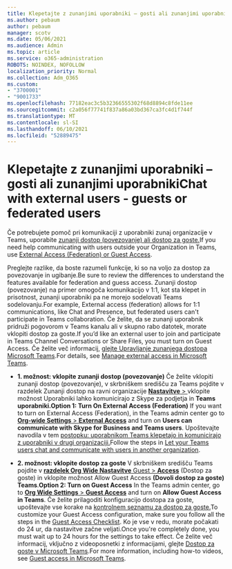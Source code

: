 ```yaml
---
title: Klepetajte z zunanjimi uporabniki – gosti ali zunanjimi uporabniki
ms.author: pebaum
author: pebaum
manager: scotv
ms.date: 05/06/2021
ms.audience: Admin
ms.topic: article
ms.service: o365-administration
ROBOTS: NOINDEX, NOFOLLOW
localization_priority: Normal
ms.collection: Adm_O365
ms.custom:
- "3700001"
- "9001733"
ms.openlocfilehash: 77182eac3c5b32366555302f68d8894c8fde11ee
ms.sourcegitcommit: c2a056f77741f837a86a03bd367ca3fc4d1f744f
ms.translationtype: MT
ms.contentlocale: sl-SI
ms.lasthandoff: 06/10/2021
ms.locfileid: "52889475"
---
```

# <a name="chat-with-external-users---guests-or-federated-users"></a><span data-ttu-id="dbe7c-102">Klepetajte z zunanjimi uporabniki – gosti ali zunanjimi uporabniki</span><span class="sxs-lookup"><span data-stu-id="dbe7c-102">Chat with external users - guests or federated users</span></span>

<span data-ttu-id="dbe7c-103">Če potrebujete pomoč pri komunikaciji z uporabniki zunaj organizacije v Teams, uporabite [zunanji dostop (povezovanje) ali dostop za goste.](/microsoftteams/manage-external-access#external-access-vs-guest-access)</span><span class="sxs-lookup"><span data-stu-id="dbe7c-103">If you need help communicating with users outside your Organization in Teams, use [External Access (Federation) or Guest Access](/microsoftteams/manage-external-access#external-access-vs-guest-access).</span></span>

<span data-ttu-id="dbe7c-104">Preglejte razlike, da boste razumeli funkcije, ki so na voljo za dostop za povezovanje in ugibanje.</span><span class="sxs-lookup"><span data-stu-id="dbe7c-104">Be sure to review the differences to understand the features available for federation and guess access.</span></span> <span data-ttu-id="dbe7c-105">Zunanji dostop (povezovanje) na primer omogoča komunikacijo v 1:1, kot sta klepet in prisotnost, zunanji uporabniki pa ne morejo sodelovati Teams sodelovanju.</span><span class="sxs-lookup"><span data-stu-id="dbe7c-105">For example, External access (federation) allows for 1:1 communications, like Chat and Presence, but federated users can't participate in Teams collaboration.</span></span> <span data-ttu-id="dbe7c-106">Če želite, da se zunanji uporabnik pridruži pogovorom v Teams kanalu ali v skupno rabo datotek, morate vklopiti dostop za goste.</span><span class="sxs-lookup"><span data-stu-id="dbe7c-106">If you’d like an external user to join and participate in Teams Channel Conversations or Share Files, you must turn on Guest Access.</span></span> <span data-ttu-id="dbe7c-107">Če želite več informacij, [glejte Upravljanje zunanjega dostopa Microsoft Teams](/microsoftteams/manage-external-access#external-access-vs-guest-access).</span><span class="sxs-lookup"><span data-stu-id="dbe7c-107">For details, see [Manage external access in Microsoft Teams](/microsoftteams/manage-external-access#external-access-vs-guest-access).</span></span>

- <span data-ttu-id="dbe7c-108">**1. možnost: vklopite zunanji dostop (povezovanje)** Če želite vklopiti zunanji dostop (povezovanje), v skrbniškem središču za Teams pojdite v razdelek Zunanji dostop na ravni organizacije [ **Nastavitve**  > ](https://admin.teams.microsoft.com/company-wide-settings/external-communications) vklopite možnost Uporabniki lahko komunicirajo z Skype za podjetja in **Teams uporabniki.**</span><span class="sxs-lookup"><span data-stu-id="dbe7c-108">**Option 1: Turn On External Access (Federation)** If you want to turn on External Access (Federation), in the Teams admin center go to [**Org-wide Settings** > **External Access**](https://admin.teams.microsoft.com/company-wide-settings/external-communications) and turn on **Users can communicate with Skype for Business and Teams users**.</span></span> <span data-ttu-id="dbe7c-109">Upoštevajte navodila v tem [postopku: uporabnikom Teams klepetajo in komunicirajo z uporabniki v drugi organizaciji.](/microsoftteams/manage-external-access#let-your-teams-users-chat-and-communicate-with-users-in-another-organization)</span><span class="sxs-lookup"><span data-stu-id="dbe7c-109">Follow the steps in [Let your Teams users chat and communicate with users in another organization](/microsoftteams/manage-external-access#let-your-teams-users-chat-and-communicate-with-users-in-another-organization).</span></span>

- <span data-ttu-id="dbe7c-110">**2. možnost: vklopite dostop za goste** V skrbniškem središču Teams pojdite v [ **razdelek Org Wide Nastavitve** Guest  >  **Access**](https://admin.teams.microsoft.com/company-wide-settings/guest-configuration) (Dostop za goste) in vklopite možnost Allow Guest Access **(Dovoli dostop za goste) Teams**.</span><span class="sxs-lookup"><span data-stu-id="dbe7c-110">**Option 2: Turn on Guest Access** In the Teams admin center, go to [**Org Wide Settings** > **Guest Access**](https://admin.teams.microsoft.com/company-wide-settings/guest-configuration) and turn on **Allow Guest Access in Teams**.</span></span> <span data-ttu-id="dbe7c-111">Če želite prilagoditi konfiguracijo dostopa za goste, upoštevajte vse korake na [kontrolnem seznamu za dostop za goste.](/microsoftteams/guest-access-checklist)</span><span class="sxs-lookup"><span data-stu-id="dbe7c-111">To customize your Guest Access configuration, make sure you follow all the steps in the [Guest Access Checklist](/microsoftteams/guest-access-checklist).</span></span> <span data-ttu-id="dbe7c-112">Ko je vse v redu, morate počakati do 24 ur, da nastavitve začne veljati.</span><span class="sxs-lookup"><span data-stu-id="dbe7c-112">Once you're completely done, you must wait up to 24 hours for the settings to take effect.</span></span> <span data-ttu-id="dbe7c-113">Če želite več informacij, vključno z videoposnetki z informacijami, glejte [Dostop za goste v Microsoft Teams](/microsoftteams/guest-access).</span><span class="sxs-lookup"><span data-stu-id="dbe7c-113">For more information, including how-to videos, see [Guest access in Microsoft Teams](/microsoftteams/guest-access).</span></span>